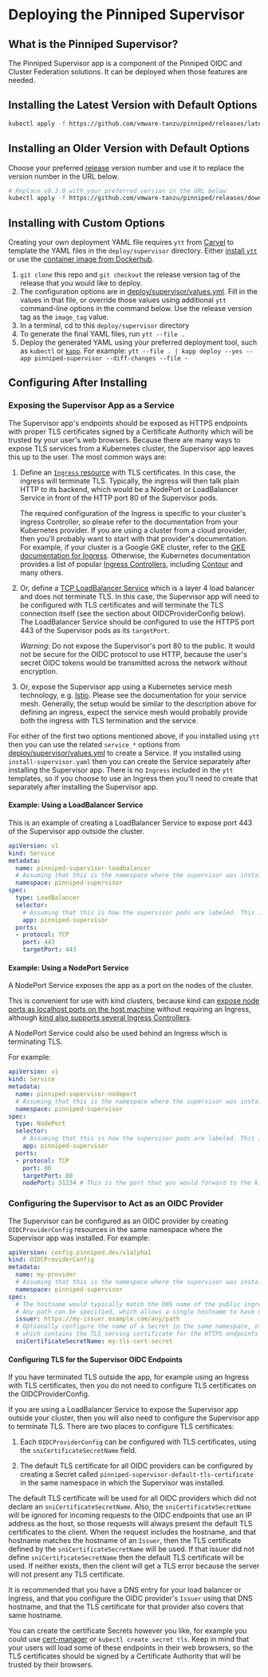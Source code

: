 # Deploying the Pinniped Supervisor

## What is the Pinniped Supervisor?

The Pinniped Supervisor app is a component of the Pinniped OIDC and Cluster Federation solutions.
It can be deployed when those features are needed.

## Installing the Latest Version with Default Options

```bash
kubectl apply -f https://github.com/vmware-tanzu/pinniped/releases/latest/download/install-supervisor.yaml
```

## Installing an Older Version with Default Options

Choose your preferred [release](https://github.com/vmware-tanzu/pinniped/releases) version number
and use it to replace the version number in the URL below.

```bash
# Replace v0.3.0 with your preferred version in the URL below
kubectl apply -f https://github.com/vmware-tanzu/pinniped/releases/download/v0.3.0/install-supervisor.yaml
```

## Installing with Custom Options

Creating your own deployment YAML file requires `ytt` from [Carvel](https://carvel.dev/) to template the YAML files
in the `deploy/supervisor` directory.
Either [install `ytt`](https://get-ytt.io/) or use the [container image from Dockerhub](https://hub.docker.com/r/k14s/image/tags).

1. `git clone` this repo and `git checkout` the release version tag of the release that you would like to deploy.
1. The configuration options are in [deploy/supervisor/values.yml](values.yaml).
   Fill in the values in that file, or override those values using additional `ytt` command-line options in
   the command below. Use the release version tag as the `image_tag` value.
2. In a terminal, cd to this `deploy/supervisor` directory
3. To generate the final YAML files, run `ytt --file .`
4. Deploy the generated YAML using your preferred deployment tool, such as `kubectl` or [`kapp`](https://get-kapp.io/).
   For example: `ytt --file . | kapp deploy --yes --app pinniped-supervisor --diff-changes --file -`

## Configuring After Installing

### Exposing the Supervisor App as a Service

The Supervisor app's endpoints should be exposed as HTTPS endpoints with proper TLS certificates signed by a
Certificate Authority which will be trusted by your user's web browsers. Because there are
many ways to expose TLS services from a Kubernetes cluster, the Supervisor app leaves this up to the user.
The most common ways are:

1. Define an [`Ingress` resource](https://kubernetes.io/docs/concepts/services-networking/ingress/) with TLS certificates.
   In this case, the ingress will terminate TLS. Typically, the ingress will then talk plain HTTP to its backend,
   which would be a NodePort or LoadBalancer Service in front of the HTTP port 80 of the Supervisor pods.

   The required configuration of the Ingress is specific to your cluster's Ingress Controller, so please refer to the
   documentation from your Kubernetes provider. If you are using a cluster from a cloud provider, then you'll probably
   want to start with that provider's documentation. For example, if your cluster is a Google GKE cluster, refer to
   the [GKE documentation for Ingress](https://cloud.google.com/kubernetes-engine/docs/concepts/ingress).
   Otherwise, the Kubernetes documentation provides a list of popular
   [Ingress Controllers](https://kubernetes.io/docs/concepts/services-networking/ingress-controllers/), including
   [Contour](https://projectcontour.io/) and many others.

1. Or, define a [TCP LoadBalancer Service](https://kubernetes.io/docs/concepts/services-networking/service/#loadbalancer)
   which is a layer 4 load balancer and does not terminate TLS. In this case, the Supervisor app will need to be
   configured with TLS certificates and will terminate the TLS connection itself (see the section about
   OIDCProviderConfig below). The LoadBalancer Service should be configured to use the HTTPS port 443 of
   the Supervisor pods as its `targetPort`.

   *Warning:* Do not expose the Supervisor's port 80 to the public. It would not be secure for the OIDC protocol
   to use HTTP, because the user's secret OIDC tokens would be transmitted across the network without encryption.

1. Or, expose the Supervisor app using a Kubernetes service mesh technology, e.g. [Istio](https://istio.io/).
   Please see the documentation for your service mesh. Generally, the setup would be similar to the description
   above for defining an ingress, expect the service mesh would probably provide both the ingress with TLS termination
   and the service.

For either of the first two options mentioned above, if you installed using `ytt` then you can use
the related `service_*` options from [deploy/supervisor/values.yml](values.yaml) to create a Service.
If you installed using `install-supervisor.yaml` then you can create
the Service separately after installing the Supervisor app. There is no `Ingress` included in the `ytt` templates,
so if you choose to use an Ingress then you'll need to create that separately after installing the Supervisor app.

#### Example: Using a LoadBalancer Service

This is an example of creating a LoadBalancer Service to expose port 443 of the Supervisor app outside the cluster.

```yaml
apiVersion: v1
kind: Service
metadata:
  name: pinniped-supervisor-loadbalancer
  # Assuming that this is the namespace where the supervisor was installed. This is the default in install-supervisor.yaml.
  namespace: pinniped-supervisor
spec:
  type: LoadBalancer
  selector:
    # Assuming that this is how the supervisor pods are labeled. This is the default in install-supervisor.yaml.
    app: pinniped-supervisor
  ports:
  - protocol: TCP
    port: 443
    targetPort: 443
```

#### Example: Using a NodePort Service

A NodePort Service exposes the app as a port on the nodes of the cluster.

This is convenient for use with kind clusters, because kind can
[expose node ports as localhost ports on the host machine](https://kind.sigs.k8s.io/docs/user/configuration/#extra-port-mappings)
without requiring an Ingress, although
[kind also supports several Ingress Controllers](https://kind.sigs.k8s.io/docs/user/ingress).

A NodePort Service could also be used behind an Ingress which is terminating TLS.

For example:

```yaml
apiVersion: v1
kind: Service
metadata:
  name: pinniped-supervisor-nodeport
  # Assuming that this is the namespace where the supervisor was installed. This is the default in install-supervisor.yaml.
  namespace: pinniped-supervisor
spec:
  type: NodePort
  selector:
    # Assuming that this is how the supervisor pods are labeled. This is the default in install-supervisor.yaml.
    app: pinniped-supervisor
  ports:
  - protocol: TCP
    port: 80
    targetPort: 80
    nodePort: 31234 # This is the port that you would forward to the kind host. Or omit this key for a random port.
```

### Configuring the Supervisor to Act as an OIDC Provider

The Supervisor can be configured as an OIDC provider by creating `OIDCProviderConfig` resources
in the same namespace where the Supervisor app was installed. For example:

```yaml
apiVersion: config.pinniped.dev/v1alpha1
kind: OIDCProviderConfig
metadata:
  name: my-provider
  # Assuming that this is the namespace where the supervisor was installed. This is the default in install-supervisor.yaml.
  namespace: pinniped-supervisor
spec:
  # The hostname would typically match the DNS name of the public ingress or load balancer for the cluster.
  # Any path can be specified, which allows a single hostname to have multiple different issuers. The path is optional.
  issuer: https://my-issuer.example.com/any/path
  # Optionally configure the name of a Secret in the same namespace, of type `kubernetes.io/tls`,
  # which contains the TLS serving certificate for the HTTPS endpoints served by this OIDC Provider.
  sniCertificateSecretName: my-tls-cert-secret
```

#### Configuring TLS for the Supervisor OIDC Endpoints

If you have terminated TLS outside the app, for example using an Ingress with TLS certificates, then you do not need to
configure TLS certificates on the OIDCProviderConfig.

If you are using a LoadBalancer Service to expose the Supervisor app outside your cluster, then you will
also need to configure the Supervisor app to terminate TLS. There are two places to configure TLS certificates:

1. Each `OIDCProviderConfig` can be configured with TLS certificates, using the `sniCertificateSecretName` field.

1. The default TLS certificate for all OIDC providers can be configured by creating a Secret called
`pinniped-supervisor-default-tls-certificate` in the same namespace in which the Supervisor was installed.

The default TLS certificate will be used for all OIDC providers which did not declare an `sniCertificateSecretName`.
Also, the `sniCertificateSecretName` will be ignored for incoming requests to the OIDC endpoints
that use an IP address as the host, so those requests will always present the default TLS certificates
to the client. When the request includes the hostname, and that hostname matches the hostname of an `Issuer`,
then the TLS certificate defined by the `sniCertificateSecretName` will be used. If that issuer did not
define `sniCertificateSecretName` then the default TLS certificate will be used. If neither exists,
then the client will get a TLS error because the server will not present any TLS certificate.

It is recommended that you have a DNS entry for your load balancer or Ingress, and that you configure the
OIDC provider's `Issuer` using that DNS hostname, and that the TLS certificate for that provider also
covers that same hostname.

You can create the certificate Secrets however you like, for example you could use [cert-manager](https://cert-manager.io/)
or `kubectl create secret tls`.
Keep in mind that your users will load some of these endpoints in their web browsers, so the TLS certificates
should be signed by a Certificate Authority that will be trusted by their browsers.
